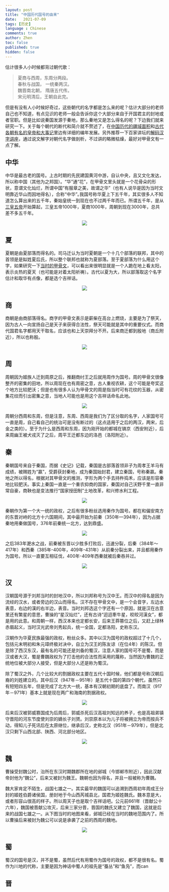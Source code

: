```yaml
---
layout: post
title: "中国历代国号的由来"
date:   2021-07-09
tags: [历史]
language : Chinese
comments: true
author: Zhen
toc: false
published: true
hidden: false
---
```

估计很多人小时候都背过朝代歌：
> 
> 夏商与西周，东周分两段。   
> 春秋与战国， 一统秦两汉。   
> 魏晋南北朝， 隋唐五代传。      
> 宋元明清后，王朝自此完。   

但是有没有人小时候好奇过，这些朝代的名字都是怎么来的呢？估计大部分的老师自己也不知道，有点见识的老师一般会告诉你这个大部分来自于开国君主的封地或者官职。但是比如说秦国发源于秦地，那么秦地又是怎么得名的呢？下边我们就来研究一下。关于每个朝代的断代和简介就不赘述了，在[中国历代的疆域面积](/中国历代的疆域面积)和[古代各朝有名的皇帝和大事记](/古代各朝有名的皇帝和大事记)里边有详细的编年发展。另外推荐一下百家讲坛的[解码汉字讲座](https://youtu.be/Fhr6iMYIJsU)，通过说文解字对朝代名字做剖析，不过讲的略微枯燥，最好对甲骨文有一点了解。

## 中华
中华是最古老的国号。上古时期的先民建国黄河中游，自认中央，且又文化发达，所以称中国（其他为之邦国）。“华”通“花”，在甲骨文里头就是一个花骨朵的形状，意谓文化灿烂，所谓中国“有服章之美，故谓之华”（也有人说华是因为当时文明靠近华山而因地得名），合称“中华”｡我国号称华夏上下五千年，其实很多人不知道怎么算出来的五千年，秦始皇统一到现在也不过两千年而已。所谓五千年，是从[三皇五帝](https://zh.wikipedia.org/wiki/%E4%B8%89%E7%9A%87%E4%BA%94%E5%B8%9D)开始算起，三皇五帝1000年，夏商1000年，周朝到现在3000年，总共差不多五千年。
<p align="center"> <img src="{{ site.imageurl }}/国号1.png"> </p> 

## 夏
夏朝是由夏部落而得名的。司马迁认为当时夏朝是一个十几个部落的联邦，其中的首领是是姒姓夏后氏，所以整个联邦也就称为夏部落。至于夏部落为什么用这个字，如果研究一下[当时的甲骨文](https://zh.wikipedia.org/wiki/%E5%A4%8F%E6%9C%9D#cite_ref-33)，可以看出来很明显就是一个人跪在地上看太阳，表示炎热的夏天（也可能是对着太阳祈祷）。古代以夏为大，所以部落取这个名字估计和取华有点像，都是选个吉祥话。
<p align="center"> <img src="{{ site.imageurl }}/国号2.png"> </p> 

## 商
商朝是由商部落得名。商字的甲骨文表示是薪柴在高台上燃烧，主要是为了祭天，因为古人一向宣扬自己是天子来获得合法性，祭天可能就是其中的重要仪式。而商代国君名字都用天干取名，应该也和上天崇拜分不开。后来商迁都到殷地（商丘附近），所以也称殷。
<p align="center"> <img src="{{ site.imageurl }}/国号3.png"> </p> 

## 周
周朝因为姬族人迁到周原之后，推翻商纣王之后就用周作为国号。周的甲骨文很像整齐的密集的田地，所以周现在也有周密之意，古人重视农耕，这个可能是夸奖这个地方比较肥沃；但是也有很多人认为甲骨文的周是指当时可有花纹的玉器，从密集花纹而引出密集之意，当地人可能也是用这个吉祥话命名此地。
<p align="center"> <img src="{{ site.imageurl }}/国号4.png"> </p> 

周朝分西周和东周，但是注意，东周、西周是我们为了区分取的名字，人家国号可一直是周，自己看自己的统治可是没有断过的（这点适用于之后的两汉，两宋，后金之类的）。至于为什么是西周和东周，因为刚开始的都城在镐京（西安附近），后来周幽王被犬戎灭了之后，周平王迁都东边的洛邑（洛阳附近）。

## 秦
秦朝国号来自于秦国，而据《史记》记载，秦国是古部落首领非子为周孝王羊马有成绩，被赐姓为“嬴”，受爵获封秦地，成为秦国始封君，建立秦国，号称秦嬴。秦地之所以得名，根据对其甲骨文的推测，字形为两个手去持杵捣禾，应该是形容秦地比较肥沃。事实上秦国一直是一个重农抑商的国家，秦国对自己沃野千里一直非常自豪，商鞅也是变法推行“国家授田制”土地改革，和兴修水利工程。
<p align="center"> <img src="{{ site.imageurl }}/国号5.png"> </p> 

秦朝作为第一个大一统的政权，之后有很多粉丝选用秦作为国号。都在和偏安南方的东晋对峙的北方十六国期间，其中最开始为前秦（350年—394年），因为占据秦地用秦做国号，376年前秦统一北方，达到鼎盛。
<p align="center"> <img src="{{ site.imageurl }}/国号5-0.png"> </p> 

之后383年淝水之战，前秦被东晋以少胜多打败后，迅速分裂，后秦（384年～417年）和西秦（385年-400年，409年-431年）从前秦分裂出来，并且都用秦作为国号。所以一直要互相征伐，400年-409年西秦就被后秦吞并过。
<p align="center"> <img src="{{ site.imageurl }}/国号5-1.png"> </p> 
 
## 汉
汉朝国号源于刘邦当时的封地汉中，所以刘邦称号为汉中王。而汉中的得名是因为流经的汉水，或者旁边的汉山而得名。汉不存在甲骨文中，是一个会音字，左边水表意，右边的漢的右半边，表音。当时刘邦选这个字还有一个原因，就是汉在古意里还有繁星的意思，曹操的“星汉灿烂”，还有古诗“迢迢牽牛星，皎皎河漢女”，都是用的此意。和周朝一样，西汉本来也定都长安，后来王莽篡位之后，又赶上绿林赤眉起义，当时汉光武帝刘秀起兵，统一全国，定都洛阳，史称东汉。

汉朝作为华夏民族最强的政权，粉丝众多。其中以汉为国号的政权超过了十几个，包括元末明初和朱元璋终极对决中，自立为汉王的陈友谅（在位4年）的陈汉。但是除了西汉东汉，最有名的可能还是刘备的蜀汉，注意人家的国号可不是蜀，而是汉或者大汉，蜀是曹魏政权为了打击他的合法性而采用的蔑称，当然因为曹魏的正统地位被大部分人接受，但是大部分人还是称为蜀汉。

除了蜀汉之外，几个比较大的割据政权主要在五代十国时候，他们都是号称汉朝后裔的刘姓建立的。其中后汉（947年－951年）是五代十国的第四个朝代，虽然只有短短四五年，但是完成了北方大一统，基本有汉朝初期的底盘了。而南汉（917年－971年）基本上就是现在两广和海南的割据政权。
<p align="center"> <img src="{{ site.imageurl }}/国号6-1.png"> </p> 

后来后汉被郭威篡国成为后周后，郭威杀死后汉高祖刘知远的养子，也是高祖弟镇守晋阳的河东节度使刘崇的嫡长子刘赟。刘崇原本以为儿子将被拥立为帝而按兵不动，得知儿子死讯后在太原继位，继承后汉，史称北汉（951年－979年），但是北汉只剩下山西北部、陕西、河北部分地区。
<p align="center"> <img src="{{ site.imageurl }}/国号6-2.png"> </p> 

## 魏
曹操受封魏公时，治所在东汉时期魏郡所在地的邺城（今邯郸市附近），因此汉献帝封他为“魏公”，后来又被封为魏王。魏朝也因为得名，并且一般被称为曹魏。

魏大家肯定不陌生，战国七雄之一。其实最早的魏国可以追溯到西周初年周成王分封的姬姓伯爵诸侯国，册封地于今山西芮城县北，国君为姬姓魏氏。魏本意是大，或者形容山很高的样子。所以周天子也是取个吉祥话吧。公元前661年（晋献公十六年），魏国被晋献公攻灭，后来三家分晋，晋国的魏氏又建立了魏国，这就是后来的战国七雄之一。从下图当时的地图来看，邺城已经在当时的魏地范围内了。所以曹操后来被封为魏公可以说是承袭了之前的西周的魏地。
<p align="center"> <img src="{{ site.imageurl }}/国号7.png"> </p> 

## 蜀
蜀汉的国号是汉，并不是蜀，虽然后代有用蜀作为国号的政权，都不是很有名。蜀作为川地的代称，主要是因为神话中蜀人的祖先是“蚕丛”和“鱼凫”，而can


## 晋

<!--stackedit_data:
eyJoaXN0b3J5IjpbLTIzNTc5ODExNCwtMTYyMjUxNTkxMSwxOD
k5MTEwNTEzLDE1MzM4OTI3ODUsNzIzOTAwMDc0LDExODY5MDg0
MjUsLTg5MzEwMDc0MCwtMjk5NDQ0ODkwLC0xMzA4MTE3MjQ5LD
ExMzAzMjg0MjAsLTE2NDEyODE2ODIsLTM5NTExNDgxNSwtNDU1
NTYwODQxLC0xMDU5NzIxMDg1LC0xMDg5MjMxMjI4LDE1NTk2ND
UwNTcsNTA5NDA1NzMxLDE2MTI2MTU0NzUsMjA3OTAxOTE4Nywt
NjI5MjgwMDgxXX0=
-->